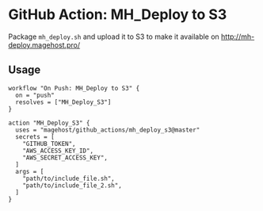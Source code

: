 # GitHub Action: MH_Deploy to S3
Package `mh_deploy.sh` and upload it to S3 to make it available on http://mh-deploy.magehost.pro/

## Usage
```
workflow "On Push: MH_Deploy to S3" {
  on = "push"
  resolves = ["MH_Deploy_S3"]
}

action "MH_Deploy_S3" {
  uses = "magehost/github_actions/mh_deploy_s3@master"
  secrets = [
    "GITHUB_TOKEN",
    "AWS_ACCESS_KEY_ID",
    "AWS_SECRET_ACCESS_KEY",
  ]
  args = [
    "path/to/include_file.sh",
    "path/to/include_file_2.sh",
  ]
}
```